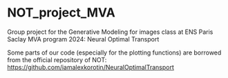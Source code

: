 # NOT_project_MVA
Group project for the Generative Modeling for images class at ENS Paris Saclay MVA program 2024: Neural Optimal Transport

Some parts of our code (especially for the plotting functions) are borrowed from the official repository of NOT: https://github.com/iamalexkorotin/NeuralOptimalTransport